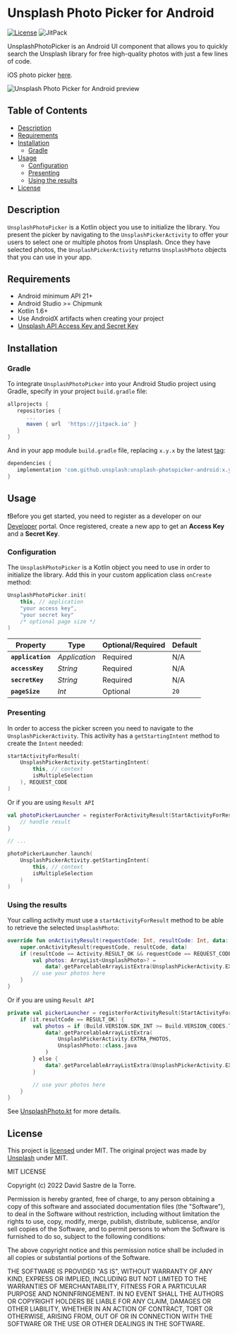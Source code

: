 # Unsplash Photo Picker for Android

[![License](https://img.shields.io/github/license/sekthdroid/unsplash-photopicker-android.svg?style=flat-square)](LICENSE)
![JitPack](https://img.shields.io/jitpack/v/github/sekthdroid/unsplash-photopicker-android)

UnsplashPhotoPicker is an Android UI component that allows you to quickly search the Unsplash
library for free high-quality photos with just a few lines of code.

iOS photo picker [here](https://github.com/unsplash/unsplash-photopicker-ios).

![Unsplash Photo Picker for Android preview](https://github.com/SekthDroid/unsplash-photopicker-android/blob/master/unsplash-photo-picker-android.png "Unsplash Photo Picker for Android")

## Table of Contents

- [Description](#description)
- [Requirements](#requirements)
- [Installation](#installation)
    - [Gradle](#gradle)
- [Usage](#usage)
    - [Configuration](#configuration)
    - [Presenting](#presenting)
    - [Using the results](#using-the-results)
- [License](#license)

## Description

`UnsplashPhotoPicker` is a Kotlin object you use to initialize the library. You present the picker
by navigating to the `UnsplashPickerActivity` to offer your users to select one or multiple photos
from Unsplash. Once they have selected photos, the `UnsplashPickerActivity` returns `UnsplashPhoto`
objects that you can use in your app.

## Requirements

- Android minimum API 21+
- Android Studio >= Chipmunk
- Kotlin 1.6+
- Use AndroidX artifacts when creating your project
- [Unsplash API Access Key and Secret Key](https://unsplash.com/documentation#registering-your-application)

## Installation

### Gradle

To integrate `UnsplashPhotoPicker` into your Android Studio project using Gradle, specify in your
project `build.gradle` file:

```gradle
allprojects {
   repositories {
      ...
      maven { url  'https://jitpack.io' }
   }
}
```

And in your app module `build.gradle` file, replacing `x.y.x` by the
latest [tag](https://github.com/Sekthdroid/unsplash-photopicker-android/tags):

```gradle
dependencies {
   implementation 'com.github.unsplash:unsplash-photopicker-android:x.y.z'
}
```

## Usage

❗️Before you get started, you need to register as a developer on
our [Developer](https://unsplash.com/developers) portal. Once registered, create a new app to get
an **Access Key** and a **Secret Key**.

### Configuration

The `UnsplashPhotoPicker` is a Kotlin object you need to use in order to initialize the library. Add
this in your custom application class `onCreate` method:

```kotlin
UnsplashPhotoPicker.init(
    this, // application
    "your access key",
    "your secret key"
    /* optional page size */
)
```

| Property                      | Type          | Optional/Required | Default |
|-------------------------------|---------------|-------------------|---------|
| **`application`**             | _Application_ | Required          | N/A     |
| **`accessKey`**               | _String_      | Required          | N/A     |
| **`secretKey`**               | _String_      | Required          | N/A     |
| **`pageSize`**                | _Int_         | Optional          | `20`    |

### Presenting

In order to access the picker screen you need to navigate to the `UnsplashPickerActivity`. This
activity has a `getStartingIntent` method to create the `Intent` needed:

```kotlin
startActivityForResult(
    UnsplashPickerActivity.getStartingIntent(
        this, // context
        isMultipleSelection
    ), REQUEST_CODE
)
```

Or if you are using `Result API`

```kotlin
val photoPickerLauncher = registerForActivityResult(StartActivityForResult()) {
    // handle result
}

// ...

photoPickerLauncher.launch(
    UnsplashPickerActivity.getStartingIntent(
        this, // context
        isMultipleSelection
    )
)
```

### Using the results

Your calling activity must use a `startActivityForResult` method to be able to retrieve the
selected `UnsplashPhoto`:

```kotlin
override fun onActivityResult(requestCode: Int, resultCode: Int, data: Intent?) {
    super.onActivityResult(requestCode, resultCode, data)
    if (resultCode == Activity.RESULT_OK && requestCode == REQUEST_CODE) {
        val photos: ArrayList<UnsplashPhoto>? =
            data?.getParcelableArrayListExtra(UnsplashPickerActivity.EXTRA_PHOTOS)
        // use your photos here
    }
}
```

Or if you are using `Result API`

```kotlin
private val pickerLauncher = registerForActivityResult(StartActivityForResult()) {
    if (it.resultCode == RESULT_OK) {
        val photos = if (Build.VERSION.SDK_INT >= Build.VERSION_CODES.TIRAMISU) {
            data?.getParcelableArrayListExtra(
                UnsplashPickerActivity.EXTRA_PHOTOS,
                UnsplashPhoto::class.java
            )
        } else {
            data?.getParcelableArrayListExtra(UnsplashPickerActivity.EXTRA_PHOTOS)
        }

        // use your photos here
    }
}
```

See [UnsplashPhoto.kt](https://github.com/Sekthdroid/unsplash-photopicker-android/blob/master/photopicker/src/main/java/com/unsplash/pickerandroid/photopicker/data/UnsplashPhoto.kt)
for more details.

## License

This project is [licensed](LICENSE) under MIT. The original project was made by [Unsplash](LICENSE_ORIGINAL) under MIT.

MIT LICENSE

Copyright (c) 2022 David Sastre de la Torre.

Permission is hereby granted, free of charge, to any person obtaining a copy of this software and
associated documentation files (the "Software"), to deal in the Software without restriction,
including without limitation the rights to use, copy, modify, merge, publish, distribute,
sublicense, and/or sell copies of the Software, and to permit persons to whom the Software is
furnished to do so, subject to the following conditions:

The above copyright notice and this permission notice shall be included in all copies or substantial
portions of the Software.

THE SOFTWARE IS PROVIDED "AS IS", WITHOUT WARRANTY OF ANY KIND, EXPRESS OR IMPLIED, INCLUDING BUT
NOT LIMITED TO THE WARRANTIES OF MERCHANTABILITY, FITNESS FOR A PARTICULAR PURPOSE AND
NONINFRINGEMENT. IN NO EVENT SHALL THE AUTHORS OR COPYRIGHT HOLDERS BE LIABLE FOR ANY CLAIM, DAMAGES
OR OTHER LIABILITY, WHETHER IN AN ACTION OF CONTRACT, TORT OR OTHERWISE, ARISING FROM, OUT OF OR IN
CONNECTION WITH THE SOFTWARE OR THE USE OR OTHER DEALINGS IN THE SOFTWARE.

